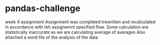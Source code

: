 # pandas-challenge
week 4 assignment
Assignment  was completed trewritten and recalculated in accordance with teh assignemnt  specified flow.
Some calculation are statistically inaccurate as we are calculating average of averages
Also attached a word file of the analysis of the data
